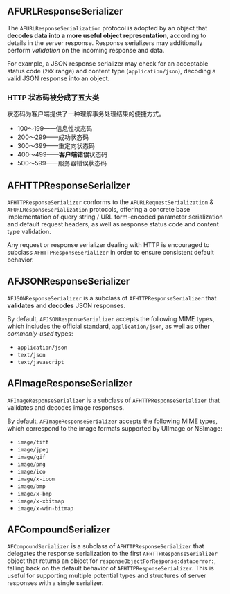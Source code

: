 ## AFURLResponseSerializer
The `AFURLResponseSerialization` protocol is adopted by an object that **decodes data into a more useful object representation**, according to details in the server response. Response serializers may additionally perform *validation* on the incoming response and data.

 For example, a JSON response serializer may check for an acceptable status code (`2XX` range) and content type (`application/json`), decoding a valid JSON response into an object. 

### HTTP 状态码被分成了五大类
状态码为客户端提供了一种理解事务处理结果的便捷方式。

- 100～199——信息性状态码
- 200～299——成功状态码
- 300～399——重定向状态码
- 400～499——**客户端错误**状态码
- 500～599——服务器错误状态码

## AFHTTPResponseSerializer
`AFHTTPResponseSerializer` conforms to the `AFURLRequestSerialization` & `AFURLResponseSerialization` protocols, offering a concrete base implementation of query string / URL form-encoded parameter serialization and default request headers, as well as response status code and content type validation.

 Any request or response serializer dealing with HTTP is encouraged to subclass `AFHTTPResponseSerializer` in order to ensure consistent default behavior.

## AFJSONResponseSerializer
`AFJSONResponseSerializer` is a subclass of `AFHTTPResponseSerializer` that **validates** and **decodes** JSON responses.

 By default, `AFJSONResponseSerializer` accepts the following MIME types, which includes the official standard, `application/json`, as well as other *commonly-used* types:

 - `application/json`
 - `text/json`
 - `text/javascript`

## AFImageResponseSerializer
`AFImageResponseSerializer` is a subclass of `AFHTTPResponseSerializer` that validates and decodes image responses.

 By default, `AFImageResponseSerializer` accepts the following MIME types, which correspond to the image formats supported by UIImage or NSImage:

 - `image/tiff`
 - `image/jpeg`
 - `image/gif`
 - `image/png`
 - `image/ico`
 - `image/x-icon`
 - `image/bmp`
 - `image/x-bmp`
 - `image/x-xbitmap`
 - `image/x-win-bitmap`

## AFCompoundSerializer
`AFCompoundSerializer` is a subclass of `AFHTTPResponseSerializer` that delegates the response serialization to the first `AFHTTPResponseSerializer` object that returns an object for `responseObjectForResponse:data:error:`, falling back on the default behavior of `AFHTTPResponseSerializer`. This is useful for supporting multiple potential types and structures of server responses with a single serializer.

